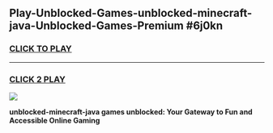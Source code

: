 
## Play-Unblocked-Games-unblocked-minecraft-java-Unblocked-Games-Premium #6j0kn
<h3>
<a href="https://premium.freeplayer.one?title=unblocked-minecraft-java&ref=12M">CLICK TO PLAY</a></h3>
<hr>

<h3>
<a href="https://premium.freeplayer.one?title=unblocked-minecraft-java&ref=12M">CLICK 2 PLAY</a>
  
</h3>

<a href="https://premium.freeplayer.one?title=unblocked-minecraft-java&ref=12M"><img src="https://clearcache.store/games.png"></a>


**unblocked-minecraft-java games unblocked: Your Gateway to Fun and Accessible Online Gaming**
